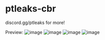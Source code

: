 # ptleaks-cbr
discord.gg/ptleaks for more!

Preview:
![image](https://github.com/user-attachments/assets/9bf4f2e8-5596-480f-baf6-7836b2f45c41)
![image](https://github.com/user-attachments/assets/614e443c-f380-4705-a552-ce373e28fbc4)
![image](https://github.com/user-attachments/assets/d2b4eff3-2b29-49c9-8d71-b68e32b9f607)
![image](https://github.com/user-attachments/assets/504b9b2b-ede5-42f3-9031-9496afdb22fe)

